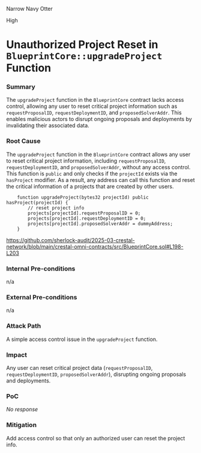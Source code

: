 Narrow Navy Otter

High

# Unauthorized Project Reset in `BlueprintCore::upgradeProject` Function

### Summary


The `upgradeProject` function in the `BlueprintCore` contract lacks access control, allowing any user to reset critical project information such as `requestProposalID`, `requestDeploymentID`, and `proposedSolverAddr`. This enables malicious actors to disrupt ongoing proposals and deployments by invalidating their associated data.

### Root Cause


The `upgradeProject` function in the `BlueprintCore` contract allows any user to reset critical project information, including `requestProposalID`, `requestDeploymentID`, and `proposedSolverAddr`, without any access control. This function is `public` and only checks if the `projectId` exists via the `hasProject` modifier. As a result, any address can call this function and reset the critical information of a  projects that are created by other users.


```solidity
    function upgradeProject(bytes32 projectId) public hasProject(projectId) {
        // reset project info
        projects[projectId].requestProposalID = 0;
        projects[projectId].requestDeploymentID = 0;
        projects[projectId].proposedSolverAddr = dummyAddress;
    }
```
https://github.com/sherlock-audit/2025-03-crestal-network/blob/main/crestal-omni-contracts/src/BlueprintCore.sol#L198-L203



### Internal Pre-conditions

n/a

### External Pre-conditions

n/a

### Attack Path

A simple access control issue in the `upgradeProject` function.

### Impact

Any user can reset critical project data (`requestProposalID`, `requestDeploymentID`, `proposedSolverAddr`), disrupting ongoing proposals and deployments.


### PoC

_No response_

### Mitigation

Add access control so that only an authorized user can reset the project info.